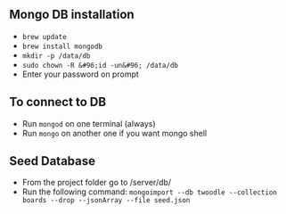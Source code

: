 ## Mongo DB installation

* `brew update`
* `brew install mongodb`
* `mkdir -p /data/db`
* `sudo chown -R &#96;id -un&#96; /data/db`
* Enter your password on prompt

## To connect to DB
* Run `mongod` on one terminal (always)
* Run `mongo` on another one if you want mongo shell

## Seed Database
* From the project folder go to /server/db/
* Run the following command:
  `mongoimport --db twoodle --collection boards --drop --jsonArray --file seed.json`
